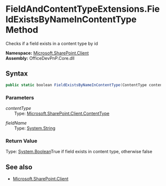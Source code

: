 # FieldAndContentTypeExtensions.FieldExistsByNameInContentType Method  
Checks if a field exists in a content type by id  

**Namespace:** [Microsoft.SharePoint.Client](Microsoft.SharePoint.Client.md)  
**Assembly:** OfficeDevPnP.Core.dll  
## Syntax
```C#
public static boolean FieldExistsByNameInContentType(ContentType contentType,String fieldName)
```
### Parameters
*contentType*  
&emsp;&emsp;Type: [Microsoft.SharePoint.Client.ContentType](Microsoft.SharePoint.Client.ContentType.md) 
&emsp;&emsp;  
  
*fieldName*  
&emsp;&emsp;Type: [System.String](System.String.md) 
&emsp;&emsp;  
  
### Return Value
Type: [System.Boolean](System.Boolean.md  
)True if field exists in content type, otherwise false

## See also
- [Microsoft.SharePoint.Client](Microsoft.SharePoint.Client.md)
